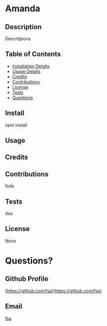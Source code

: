# Amanda

 

## Description
Descritpions

## Table of Contents
* [Installation Details](#install)
* [Usage Details](#usage)
* [Credits](#credits)
* [Contributions](#contributions)
* [License](#license)
* [Tests](#tests)
* [Questions](#questions)

## Install
npm install

## Usage


## Credits


## Contributions
fsda

## Tests
dsa

## License
None

# Questions?

## Github Profile
[https://github.com/fsa](https://github.com/fsa)

## Email
[fsa](mailto:fsa)
